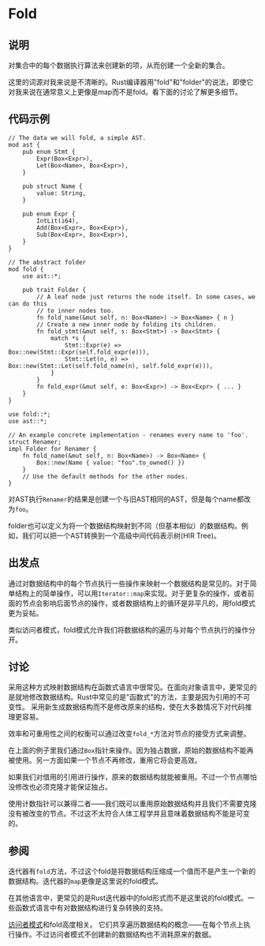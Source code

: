 # Fold

## 说明

对集合中的每个数据执行算法来创建新的项，从而创建一个全新的集合。

这里的词源对我来说是不清晰的。Rust编译器用"fold"和"folder"的说法，即使它对我来说在通常意义上更像是map而不是fold。看下面的讨论了解更多细节。

## 代码示例

```rust,ignore
// The data we will fold, a simple AST.
mod ast {
    pub enum Stmt {
        Expr(Box<Expr>),
        Let(Box<Name>, Box<Expr>),
    }

    pub struct Name {
        value: String,
    }

    pub enum Expr {
        IntLit(i64),
        Add(Box<Expr>, Box<Expr>),
        Sub(Box<Expr>, Box<Expr>),
    }
}

// The abstract folder
mod fold {
    use ast::*;

    pub trait Folder {
        // A leaf node just returns the node itself. In some cases, we can do this
        // to inner nodes too.
        fn fold_name(&mut self, n: Box<Name>) -> Box<Name> { n }
        // Create a new inner node by folding its children.
        fn fold_stmt(&mut self, s: Box<Stmt>) -> Box<Stmt> {
            match *s {
                Stmt::Expr(e) => Box::new(Stmt::Expr(self.fold_expr(e))),
                Stmt::Let(n, e) => Box::new(Stmt::Let(self.fold_name(n), self.fold_expr(e))),
            }
        }
        fn fold_expr(&mut self, e: Box<Expr>) -> Box<Expr> { ... }
    }
}

use fold::*;
use ast::*;

// An example concrete implementation - renames every name to 'foo'.
struct Renamer;
impl Folder for Renamer {
    fn fold_name(&mut self, n: Box<Name>) -> Box<Name> {
        Box::new(Name { value: "foo".to_owned() })
    }
    // Use the default methods for the other nodes.
}
```

对AST执行`Renamer`的结果是创建一个与旧AST相同的AST，但是每个name都改为`foo`。

folder也可以定义为将一个数据结构映射到不同（但基本相似）的数据结构。例如，我们可以把一个AST转换到一个高级中间代码表示树(HIR Tree)。

## 出发点

通过对数据结构中的每个节点执行一些操作来映射一个数据结构是常见的。对于简单结构上的简单操作，可以用`Iterator::map`来实现。对于更复杂的操作，或者前面的节点会影响后面节点的操作，或者数据结构上的循环是非平凡的，用fold模式更为妥帖。

类似访问者模式，fold模式允许我们将数据结构的遍历与对每个节点执行的操作分开。

## 讨论

采用这种方式映射数据结构在函数式语言中很常见。在面向对象语言中，更常见的是就地修改数据结构。Rust中常见的是"函数式"的方法，主要是因为引用的不可变性。
采用新生成数据结构而不是修改原来的结构，使在大多数情况下对代码推理更容易。

效率和可重用性之间的权衡可以通过改变`fold_*`方法对节点的接受方式来调整。

在上面的例子里我们通过`Box`指针来操作。因为独占数据，原始的数据结构不能再被使用。另一方面如果一个节点不再修改，重用它将会更高效。

如果我们对借用的引用进行操作，原来的数据结构就能被重用。不过一个节点哪怕没修改也必须克隆才能保证独占。

使用计数指针可以兼得二者——我们既可以重用原始数据结构并且我们不需要克隆没有被改变的节点。不过这不太符合人体工程学并且意味着数据结构不能是可变的。

## 参阅

迭代器有`fold`方法，不过这个fold是将数据结构压缩成一个值而不是产生一个新的数据结构。迭代器的`map`更像是这里说的fold模式。

在其他语言中，更常见的是Rust迭代器中的fold形式而不是这里说的fold模式。一些函数式语言中有对数据结构进行复杂转换的支持。

[访问者模式](visitor.md)和fold高度相关。 它们共享遍历数据结构的概念——在每个节点上执行操作。不过访问者模式不创建新的数据结构也不消耗原来的数据。
